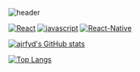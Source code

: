 ![header](https://capsule-render.vercel.app/api?type=transparent&color=auto&height=300&section=header&text=ajrfyd&desc=dev%20hub%20&descAlign=60&descAlignY=65&animation=scaleIn&fontSize=90&fontColor=6200ee)

[![React](https://img.shields.io/badge/react-61DAFB?style=flat-square&logo=react&logoColor=ffffff)]()
[![javascript](https://img.shields.io/badge/javascript-F7DF1E?style=flat-square&logo=javascript&logoColor=ffffff)]()
[![React-Native](https://img.shields.io/badge/react-native-4FC08D?style=flat-square&logo=4chan&logoColor=ffffff)]()

[![ajrfyd's GitHub stats](https://github-readme-stats.vercel.app/api?username=ajrfyd&show_icons=true&theme=midnight-purple)](https://github.com/ajrfyd/github-readme-stats)

[![Top Langs](https://github-readme-stats.vercel.app/api/top-langs/?username=ajrfyd&layout=compact)](https://github.com/ajrfyd/github-readme-stats)

